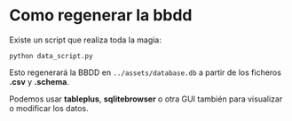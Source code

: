 Como regenerar la bbdd
======================

Existe un script que realiza toda la magia:

```
python data_script.py
```

Esto regenerará la BBDD en `../assets/database.db` a partir de los ficheros __.csv__ y __.schema__.

Podemos usar __tableplus__, __sqlitebrowser__ o otra GUI también para visualizar o modificar los datos.
